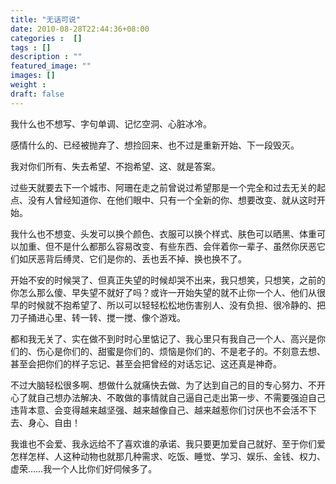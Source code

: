 ```yaml
---
title: "无话可说"
date: 2010-08-28T22:44:36+08:00
categories :  []
tags : []
description : ""
featured_image: ""
images: []
weight : 
draft: false
---
```


我什么也不想写、字句单调、记忆空洞、心脏冰冷。

感情什么的、已经被抛弃了、想捡回来、也不过是重新开始、下一段毁灭。

我对你们所有、失去希望、不抱希望、这、就是答案。
<!--more-->
过些天就要去下一个城市、阿珊在走之前曾说过希望那是一个完全和过去无关的起点、没有人曾经知道你、在他们眼中、只有一个全新的你、想要改变、就从这时开始。

我什么也不想变、头发可以换个颜色、衣服可以换个样式、肤色可以晒黑、体重可以加重、但不是什么都那么容易改变、有些东西、会伴着你一辈子、虽然你厌恶它们如厌恶背后缚灵、它们是你的、丢也丢不掉、换也换不了。

开始不安的时候哭了、但真正失望的时候却哭不出来，我只想笑，只想笑，之前的你怎么那么傻、早失望不就好了吗？或许一开始失望的就不止你一个人、他们从很早的时候就不抱希望了、所以可以轻轻松松地伤害别人、没有负担、很冷静的、把刀子捅进心里、转一转、搅一搅、像个游戏。

都和我无关了、实在做不到时时心里惦记了、我心里只有我自己一个人、高兴是你们的、伤心是你们的、甜蜜是你们的、烦恼是你们的、不是老子的。不刻意去想、甚至会把你们的样子忘记、甚至会把曾经的对话忘记、这还真是神奇。

不过大脑轻松很多啊、想做什么就痛快去做、为了达到自己的目的专心努力、不开心了就自己想办法解决、不敢做的事情就自己逼自己走出第一步、不需要强迫自己违背本意、会变得越来越坚强、越来越像自己、越来越惹你们讨厌也不会活不下去、身心、自由！

我谁也不会爱、我永远给不了喜欢谁的承诺、我只要更加爱自己就好、至于你们爱怎样怎样、人这种动物也就那几种需求、吃饭、睡觉、学习、娱乐、金钱、权力、虚荣……我一个人比你们好伺候多了。